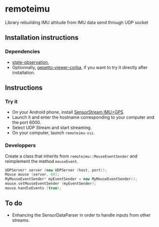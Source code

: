 # remoteimu
Library rebuilding IMU attitude from IMU data send through UDP socket

## Installation instructions
### Dependencies
* [state-observation],
* Optionnally, [gepetto-viewer-corba], if you want to try it directly after installation.

## Instructions
### Try it
* On your Android phone, install [SensorStream IMU+GPS].
* Launch it and enter the hostname corresponding to your computer and the port 6000.
* Select UDP Stream and start streaming.
* On your computer, launch `remoteimu-viz`.

### Developpers
Create a class that inherits from `remoteimu::MouseEventSender` and reimplement the method `mouseEvent`.

```c++
UDPServer* server (new UDPServer (host, port));
Mouse mouse (server, 60);
MyMouseEventSender* myEventSender = new MyMouseEventSender();
mouse.setMouseEventSender (myEventSender);
mouse.handleEvents (true);
```

## To do
* Enhancing the SensorDataParser in order to handle inputs from other streams.

[state-observation]:https://github.com/stack-of-tasks/sot-state-observation
[gepetto-viewer-corba]:https://github.com/humanoid-path-planner/gepetto-viewer-corba
[Sensorstream IMU+GPS]:https://play.google.com/store/apps/details?id=de.lorenz_fenster.sensorstreamgps
